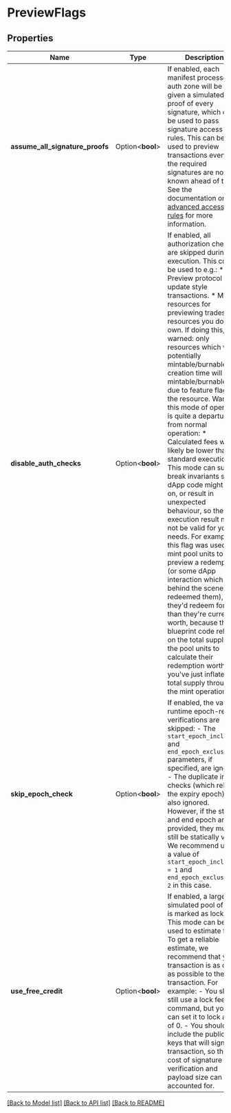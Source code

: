 # PreviewFlags

## Properties

Name | Type | Description | Notes
------------ | ------------- | ------------- | -------------
**assume_all_signature_proofs** | Option<**bool**> | If enabled, each manifest processor's auth zone will be given a simulated proof of every signature, which can be used to pass signature access rules.  This can be used to preview transactions even if the required signatures are not known ahead of time.  See the documentation on [advanced access rules](https://docs.radixdlt.com/docs/advanced-accessrules#signature-requirements) for more information.  | [optional]
**disable_auth_checks** | Option<**bool**> | If enabled, all authorization checks are skipped during execution.  This could be used to e.g.: * Preview protocol update style transactions. * Mint resources for previewing trades with resources you don't own.   If doing this, be warned: only resources which were potentially mintable/burnable   at creation time will be mintable/burnable, due to feature flags on the resource.  Warning: this mode of operation is quite a departure from normal operation: * Calculated fees will likely be lower than a standard execution. * This mode can subtly break invariants some dApp code might rely on, or result in unexpected   behaviour, so the execution result might not be valid for your needs. For example,   if this flag was used to mint pool units to preview a redemption (or some dApp interaction which   behind the scenes redeemed them), they'd redeem for less than they're currently worth,   because the blueprint code relies on the total supply of the pool units to calculate their   redemption worth, and you've just inflated the total supply through the mint operation.  | [optional]
**skip_epoch_check** | Option<**bool**> | If enabled, the various runtime epoch-related verifications are skipped: - The `start_epoch_inclusive` and `end_epoch_exclusive` parameters, if specified, are ignored. - The duplicate intent checks (which rely on the expiry epoch) are also ignored.  However, if the start and end epoch are provided, they must still be statically valid. We recommend using a value of `start_epoch_inclusive = 1` and `end_epoch_exclusive = 2` in this case.  | [optional]
**use_free_credit** | Option<**bool**> | If enabled, a large simulated pool of XRD is marked as locked.  This mode can be used to estimate fees. To get a reliable estimate, we recommend that your transaction is as close as possible to the real transaction. For example: - You should still use a lock fee command, but you can set it to lock a fee of 0. - You should include the public keys that will sign the transaction, so the cost of   signature verification and payload size can be accounted for.  | [optional]

[[Back to Model list]](../README.md#documentation-for-models) [[Back to API list]](../README.md#documentation-for-api-endpoints) [[Back to README]](../README.md)


